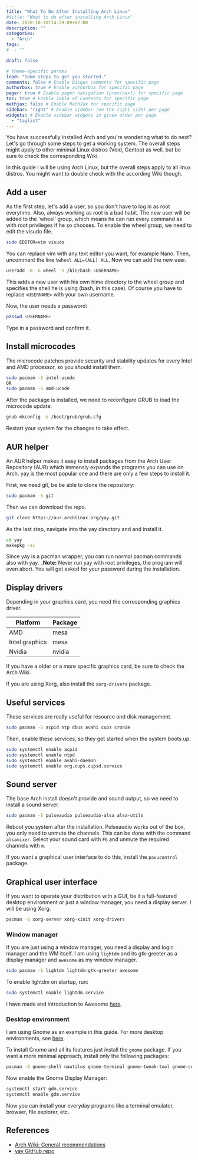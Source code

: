 ```yaml
---
title: "What To Do After Installing Arch Linux"
#title: "What to do after installing Arch Linux"
date: 2020-10-10T14:29:09+02:00
description: ""
categories:
  - "Arch"
tags:
#  - ""

draft: false

# theme-specific params
lead: "Some steps to get you started."
comments: false # Enable Disqus comments for specific page
authorbox: true # Enable authorbox for specific page
pager: true # Enable pager navigation (prev/next) for specific page
toc: true # Enable Table of Contents for specific page
mathjax: false # Enable MathJax for specific page
sidebar: "right" # Enable sidebar (on the right side) per page
widgets: # Enable sidebar widgets in given order per page
  - "taglist"
---
```


You have successfully installed Arch and you're wondering what to do next? Let's go through some steps to get a working system.
The overall steps might apply to other minimal Linux distros (Void, Gentoo) as well, but be sure to check the corresponding Wiki.

In this guide I will be using Arch Linux, but the overall steps apply to all linux distros. You might want to double check with the according Wiki though.

## Add a user

As the first step, let's add a user, so you don't have to log in as root everytime. Also, always working as root is a bad habit.
The new user will be added to the 'wheel' group, which means he can run every command as with root privileges if he so chooses. To enable the wheel group, we need to edit the visudo file.

```bash
sudo EDITOR=vim visudo
```

You can replace vim with any text editor you want, for example Nano. Then, uncomment the line `%wheel ALL=(ALL) ALL`. Now we can add the new user.

```bash
useradd -m -G wheel -s /bin/bash <USERNAME>
```

This adds a new user with his own hime directory to the wheel group and specifies the shell he is using (bash, in this case). Of course you have to replace `<USERNAME>` with your own username.

Now, the user needs a password:

```bash
passwd <USERNAME>
```

Type in a password and confirm it.

## Install microcodes

The microcode patches provide security and stability updates for every Intel and AMD processor, so you should install them.

```bash
sudo pacman -S intel-ucode
OR
sudo pacman -S amd-ucode
```

After the package is installed, we need to reconfigure GRUB to load the microcode update:

```bash
grub-mkconfig -o /boot/grub/grub.cfg
```

Restart your system for the changes to take effect.

## AUR helper

An AUR helper makes it easy to install packages from the Arch User Repository (AUR) which immensly expands the programs you can use on Arch. yay is the most popular one and there are only a few steps to install it.

First, we need git, be be able to clone the repository:

```bash
sudo pacman -S git
```

Then we can download the repo.

```bash
git clone https://aur.archlinux.org/yay.git
```

As the last step, navigate into the yay directory and and install it.

```bash
cd yay
makepkg -si
```

Since yay is a pacman wrapper, you can run normal pacman commands also with yay.
___Note:__ Never run yay with root privileges, the program will even abort. You will get asked for your password during the installation.

## Display drivers

Depending in your graphics card, you need the corresponding graphics driver.

Platform | Package
--- | ---
AMD | mesa
Intel graphics | mesa
Nvidia | nvidia

If you have a older or a more specific graphics card, be sure to check the Arch Wiki.

If you are using Xorg, also install the `xorg-drivers` package.

## Useful services

These services are really useful for resource and disk management.

```bash
sudo pacman -S acpid ntp dbus avahi cups cronie
```

Then, enable these services, so they get started when the system boots up.

```bash
sudo systemctl enable acpid
sudo systemctl enable ntpd
sudo systemctl enable avahi-daemon
sudo systemctl enable org.cups.cupsd.service
```

## Sound server

The base Arch install doesn't provide and sound output, so we need to install a sound server.

```bash
sudo pacman -S pulseaudio pulseaudio-alsa alsa-utils
```

Reboot you system after the installation.
Pulseaudio works out of the box, you only need to unmute the channels. This can be done with the command `alsamixer`. Select your sound card with `F6` and unmute the required channels with `m`.

If you want a graphical user interface to do this, install the `pavucontrol` package.

## Graphical user interface

If you want to operate your distribution with a GUI, be it a full-featured desktop environment or just a window manager, you need a display server. I will be using Xorg.

```bash
pacman -S xorg-server xorg-xinit xorg-drivers
```

### Window manager

If you are just using a window manager, you need a display and login manager and the WM itself.
I am using `lightdm` and its gtk-greeter as a display manager and `awesome` as my window manager.

```bash
sudo pacman -S lightdm lightdm-gtk-greeter awesome
```

To enable lightdm on startup, run:

```bash
sudo systemctl enable lightdm.service
```

I have made and introduction to Awesome [here](link_to_awesome.md).

### Desktop environment

I am using Gnome as an example in this guide. For more desktop environments, see [here](https://wiki.archlinux.org/index.php/Desktop_environment).

 To install Gnome and all its features just install the `gnome` package.
If you want a more minimal approach, install only the following packages:

```bash
pacman -S gnome-shell nautilus gnome-terminal gnome-tweak-tool gnome-control-center xdg-user-dirs gdm gnome-keyring
```

Now enable the Gnome Display Manager:

```bash
systemctl start gdm.service
systemctl enable gdm.service
```

Now you can install your everyday programs like a terminal emulator, browser, file explorer, etc.

## References

- [Arch Wiki: General recommendations](https://wiki.archlinux.org/index.php/General_recommendations#Hardware_auto-recognition)
- [yay GitHub repo](https://github.com/Jguer/yay)